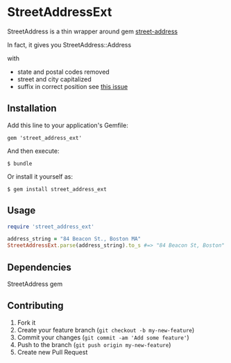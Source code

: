 # StreetAddressExt

StreetAddress is a thin wrapper around gem [street-address](https://github.com/derrek/street-address)

In fact, it gives you StreetAddress::Address

with

 - state and postal codes removed
 - street and city capitalized
 - suffix in correct position see [this issue](https://github.com/derrek/street-address/issues/9)



## Installation

Add this line to your application's Gemfile:

    gem 'street_address_ext'

And then execute:

    $ bundle

Or install it yourself as:

    $ gem install street_address_ext


## Usage

```ruby
require 'street_address_ext'

address_string = "84 Beacon St., Boston MA"
StreetAddressExt.parse(address_string).to_s #=> "84 Beacon St, Boston"
```

## Dependencies

StreetAddress gem

## Contributing

1. Fork it
2. Create your feature branch (`git checkout -b my-new-feature`)
3. Commit your changes (`git commit -am 'Add some feature'`)
4. Push to the branch (`git push origin my-new-feature`)
5. Create new Pull Request

